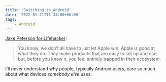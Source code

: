 ```yaml
---
title: 'Switching to Android'
date: '2022-01-21T11:34:00+00:00'
tags:
    - Android
---
```


[Jake Peterson for Lifehacker](https://lifehacker.com/why-you-should-just-switch-to-android-already-1848398806):

> You know, we don’t all have to just let Apple win. Apple is good at what they do. They make products that are easy to set up and use, but, before you know it, you feel entirely trapped in their ecosystem.

I’ll never understand why people, typically Android users, care so much about what devices *somebody else* uses.
